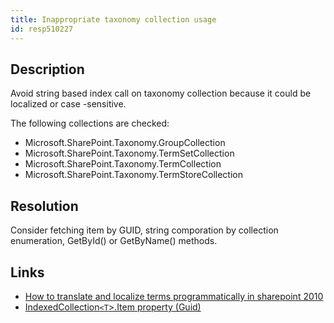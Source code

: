 ```yaml
---
title: Inappropriate taxonomy collection usage
id: resp510227
---
```


## Description
Avoid string based index call on taxonomy collection because it could be localized or case -sensitive.

The following collections are checked:

* Microsoft.SharePoint.Taxonomy.GroupCollection
* Microsoft.SharePoint.Taxonomy.TermSetCollection
* Microsoft.SharePoint.Taxonomy.TermCollection
* Microsoft.SharePoint.Taxonomy.TermStoreCollection

## Resolution
Consider fetching item by GUID, string comporation by collection enumeration, GetById() or GetByName() methods.

## Links
- [How to translate and localize terms programmatically in sharepoint 2010](http://sharepoint.stackexchange.com/questions/39667/how-to-translate-and-localize-terms-programmatically-in-sharepoint-2010)
- [IndexedCollection`<T`>.Item property (Guid)](https://msdn.microsoft.com/en-us/library/office/ee569459.aspx)
